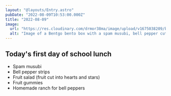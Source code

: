 ```yaml
---
layout: "@layouts/Entry.astro"
pubDate: "2022-08-09T10:53:00.000Z"
title: "2022-08-09"
image:
  url: "https://res.cloudinary.com/drmor38ma/image/upload/v1675038209/bbt/2022-08-09_gro1iu.jpg"
  alt: "Image of a Bentgo bento box with a spam musubi, bell pepper cut into strips, fruit salad, fruit gummies and ranch dressing in the center."
---
```


## Today's first day of school lunch

- Spam musubi
- Bell pepper strips
- Fruit salad (fruit cut into hearts and stars)
- Fruit gummies
- Homemade ranch for bell peppers
